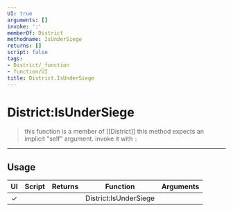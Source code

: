 ```yaml
---
UI: true
arguments: []
invoke: ':'
memberOf: District
methodname: IsUnderSiege
returns: []
script: false
tags:
- District/_function
- function/UI
title: District.IsUnderSiege
---
```

# District:IsUnderSiege
> this function is a member of [[District]]
> this method expects an implicit "self" argument. invoke it with `:`
-----
## Usage
|  UI | Script | Returns | Function | Arguments |
|:---:|:------:|-------:|:--------:|:---------|
|✓| ||District:IsUnderSiege||
